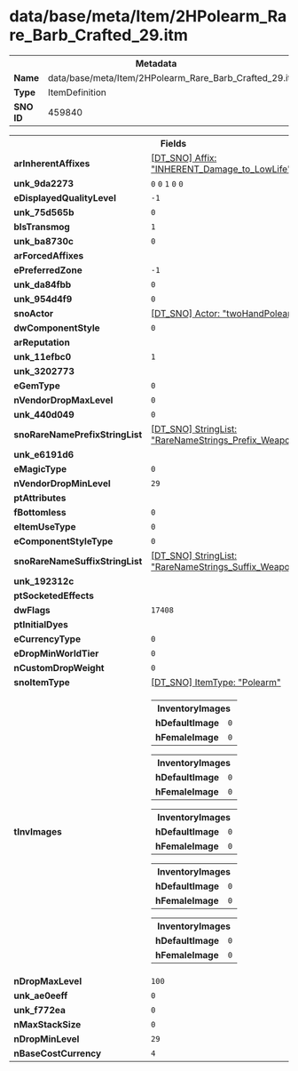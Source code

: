 <h1>data/base/meta/Item/2HPolearm_Rare_Barb_Crafted_29.itm</h1><table><tr><th colspan="100%">Metadata</th></tr><tr><td><b>Name</b></td><td>data/base/meta/Item/2HPolearm_Rare_Barb_Crafted_29.itm</td></tr><tr><td><b>Type</b></td><td>ItemDefinition</td></tr><tr><td><b>SNO ID</b></td><td>459840</td></tr></table>

<table><tr><th colspan="100%">Fields</th></tr><tr><td><b>arInherentAffixes</b></td><td><a href="..\Affix\INHERENT_Damage_to_LowLife.aff.md">[DT_SNO] Affix: "INHERENT_Damage_to_LowLife"</a>
</td></tr><tr><td><b>unk_9da2273</b></td><td><code>0</code>
<code>0</code>
<code>1</code>
<code>0</code>
<code>0</code>
</td></tr><tr><td><b>eDisplayedQualityLevel</b></td><td><code>-1</code></td></tr><tr><td><b>unk_75d565b</b></td><td><code>0</code></td></tr><tr><td><b>bIsTransmog</b></td><td><code>1</code></td></tr><tr><td><b>unk_ba8730c</b></td><td><code>0</code></td></tr><tr><td><b>arForcedAffixes</b></td><td></td></tr><tr><td><b>ePreferredZone</b></td><td><code>-1</code></td></tr><tr><td><b>unk_da84fbb</b></td><td><code>0</code></td></tr><tr><td><b>unk_954d4f9</b></td><td><code>0</code></td></tr><tr><td><b>snoActor</b></td><td><a href="..\Actor\twoHandPolearm_crft05.acr.md">[DT_SNO] Actor: "twoHandPolearm_crft05"</a></td></tr><tr><td><b>dwComponentStyle</b></td><td><code>0</code></td></tr><tr><td><b>arReputation</b></td><td></td></tr><tr><td><b>unk_11efbc0</b></td><td><code>1</code></td></tr><tr><td><b>unk_3202773</b></td><td></td></tr><tr><td><b>eGemType</b></td><td><code>0</code></td></tr><tr><td><b>nVendorDropMaxLevel</b></td><td><code>0</code></td></tr><tr><td><b>unk_440d049</b></td><td><code>0</code></td></tr><tr><td><b>snoRareNamePrefixStringList</b></td><td><a href="..\..\..\enUS_Text\meta\StringList\RareNameStrings_Prefix_Weapon_Spears.stl.md">[DT_SNO] StringList: "RareNameStrings_Prefix_Weapon_Spears"</a></td></tr><tr><td><b>unk_e6191d6</b></td><td></td></tr><tr><td><b>eMagicType</b></td><td><code>0</code></td></tr><tr><td><b>nVendorDropMinLevel</b></td><td><code>29</code></td></tr><tr><td><b>ptAttributes</b></td><td></td></tr><tr><td><b>fBottomless</b></td><td><code>0</code></td></tr><tr><td><b>eItemUseType</b></td><td><code>0</code></td></tr><tr><td><b>eComponentStyleType</b></td><td><code>0</code></td></tr><tr><td><b>snoRareNameSuffixStringList</b></td><td><a href="..\..\..\enUS_Text\meta\StringList\RareNameStrings_Suffix_Weapon_Spears.stl.md">[DT_SNO] StringList: "RareNameStrings_Suffix_Weapon_Spears"</a></td></tr><tr><td><b>unk_192312c</b></td><td></td></tr><tr><td><b>ptSocketedEffects</b></td><td></td></tr><tr><td><b>dwFlags</b></td><td><code>17408</code></td></tr><tr><td><b>ptInitialDyes</b></td><td></td></tr><tr><td><b>eCurrencyType</b></td><td><code>0</code></td></tr><tr><td><b>eDropMinWorldTier</b></td><td><code>0</code></td></tr><tr><td><b>nCustomDropWeight</b></td><td><code>0</code></td></tr><tr><td><b>snoItemType</b></td><td><a href="..\ItemType\Polearm.itt.md">[DT_SNO] ItemType: "Polearm"</a></td></tr><tr><td><b>tInvImages</b></td><td><table><tr><th colspan="100%">InventoryImages</th></tr><tr><td><b>hDefaultImage</b></td><td><code>0</code></td></tr><tr><td><b>hFemaleImage</b></td><td><code>0</code></td></tr></table>


<table><tr><th colspan="100%">InventoryImages</th></tr><tr><td><b>hDefaultImage</b></td><td><code>0</code></td></tr><tr><td><b>hFemaleImage</b></td><td><code>0</code></td></tr></table>


<table><tr><th colspan="100%">InventoryImages</th></tr><tr><td><b>hDefaultImage</b></td><td><code>0</code></td></tr><tr><td><b>hFemaleImage</b></td><td><code>0</code></td></tr></table>


<table><tr><th colspan="100%">InventoryImages</th></tr><tr><td><b>hDefaultImage</b></td><td><code>0</code></td></tr><tr><td><b>hFemaleImage</b></td><td><code>0</code></td></tr></table>


<table><tr><th colspan="100%">InventoryImages</th></tr><tr><td><b>hDefaultImage</b></td><td><code>0</code></td></tr><tr><td><b>hFemaleImage</b></td><td><code>0</code></td></tr></table>


</td></tr><tr><td><b>nDropMaxLevel</b></td><td><code>100</code></td></tr><tr><td><b>unk_ae0eeff</b></td><td><code>0</code></td></tr><tr><td><b>unk_f772ea</b></td><td><code>0</code></td></tr><tr><td><b>nMaxStackSize</b></td><td><code>0</code></td></tr><tr><td><b>nDropMinLevel</b></td><td><code>29</code></td></tr><tr><td><b>nBaseCostCurrency</b></td><td><code>4</code></td></tr></table>

